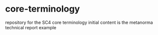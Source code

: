 # core-terminology
repository for the SC4 core terminology
initial content is the metanorma technical report example
